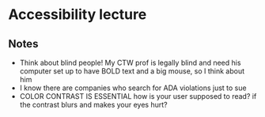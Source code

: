 #   Accessibility lecture

## Notes
- Think about blind people! My CTW prof is legally blind and need his computer set up to have BOLD text and a big mouse, so I think about him
- I know there are companies who search for ADA violations just to sue
- COLOR CONTRAST IS ESSENTIAL how is your user supposed to read? if the contrast blurs and makes your eyes hurt?


 
